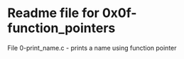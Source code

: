 # Readme file for 0x0f-function_pointers
File 0-print_name.c - prints a name using function pointer
